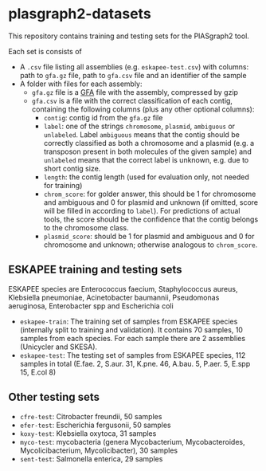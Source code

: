# plasgraph2-datasets

This repository contains training and testing sets for the PlASgraph2 tool. 

Each set is consists of 
* A `.csv` file listing all assemblies (e.g. `eskapee-test.csv`) with columns: path to `gfa.gz` file, path to `gfa.csv` file and an identifier of the sample
* A folder with files for each assembly:
  * `gfa.gz` file is a [GFA](http://gfa-spec.github.io/GFA-spec/GFA1.html) file with the assembly, compressed by gzip
  * `gfa.csv` is a file with the correct classification of each contig, containing the following columns (plus any other optional columns):
    * `contig`: contig id from the `gfa.gz` file 
    * `label`: one of the strings `chromosome`, `plasmid`, `ambiguous` or `unlabeled`. Label `ambiguous` means that the contig should be correctly classified as both a chromosome and a plasmid (e.g. a transposon present in both molecules of the given sample) and `unlabeled` means that the correct label is unknown, e.g. due to short contig size. 
    * `length`: the contig length (used for evaluation only, not needed for training)
    * `chrom_score`: for golder answer, this should be 1 for chromosome and ambiguous and 0 for plasmid and unknown (if omitted, score will be filled in according to `label`). For predictions of actual tools, the score should be the confidence that the contig belongs to the chromosome class.
    * `plasmid_score`: should be 1 for plasmid and ambiguous and 0 for chromosome and unknown; otherwise analogous to `chrom_score`.
  
## ESKAPEE training and testing sets

ESKAPEE species are Enterococcus faecium, Staphylococcus aureus, Klebsiella pneumoniae, Acinetobacter baumannii, Pseudomonas aeruginosa, Enterobacter spp and Escherichia coli

* `eskapee-train`:  The training set of samples from ESKAPEE species (internally split to training and validation). It contains 70 samples, 10 samples from each species. For each sample there are 2 assemblies (Unicycler and SKESA).
* `eskapee-test`: The testing set of samples from ESKAPEE species, 112 samples in total (E.fae. 2, S.aur. 31, K.pne. 46, A.bau. 5, P.aer. 5, E.spp 15, E.col 8)

## Other testing sets

* `cfre-test`: Citrobacter freundii, 50 samples
* `efer-test`: Escherichia fergusonii, 50 samples
* `koxy-test`: Klebsiella oxytoca, 31 samples
* `myco-test`: mycobacteria (genera Mycobacterium, Mycobacteroides, Mycolicibacterium, Mycolicibacter), 30 samples
* `sent-test`: Salmonella enterica, 29 samples
